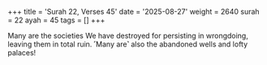 +++
title = 'Surah 22, Verses 45'
date = '2025-08-27'
weight = 2640
surah = 22
ayah = 45
tags = []
+++

Many are the societies We have destroyed for persisting in wrongdoing, leaving them in total ruin. ˹Many are˺ also the abandoned wells and lofty palaces!